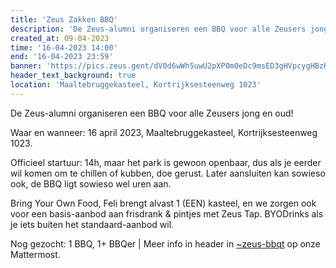 ```yaml
---
title: 'Zeus Zakken BBQ'
description: 'De Zeus-alumni organiseren een BBQ voor alle Zeusers jong en oud!'
created_at: 09-04-2023
time: '16-04-2023 14:00'
end: '16-04-2023 23:59'
banner: 'https://pics.zeus.gent/dV0d6wWh5uwU2pXP0m0eDc9msED3gHVpcygHBzKj.jpg'
header_text_background: true
location: 'Maaltebruggekasteel, Kortrijksesteenweg 1023'
---
```


De Zeus-alumni organiseren een BBQ voor alle Zeusers jong en oud!

Waar en wanneer: 16 april 2023, Maaltebruggekasteel, Kortrijksesteenweg 1023. 

Officieel startuur: 14h, maar het park is gewoon openbaar, dus als je eerder wil komen om te chillen of kubben, doe gerust. Later aansluiten kan sowieso ook, de BBQ ligt sowieso wel uren aan.

Bring Your Own Food, Feli brengt alvast 1 (EEN) kasteel, en we zorgen ook voor een basis-aanbod aan frisdrank & pintjes met Zeus Tap. 
BYODrinks als je iets buiten het standaard-aanbod wil. 

Nog gezocht: 1 BBQ, 1+ BBQer | Meer info in header in [~zeus-bbqt](https://mattermost.zeus.gent/zeus/channels/zeus-bbqt) op onze Mattermost.
